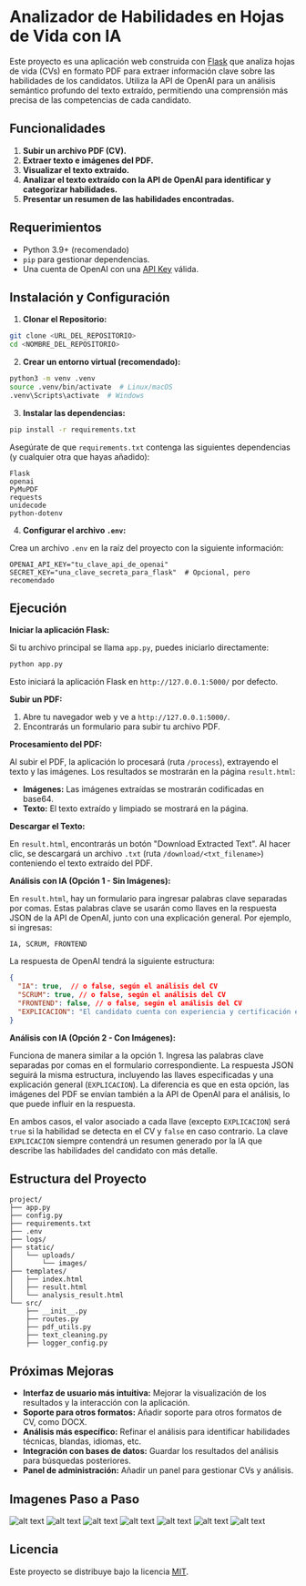 # Analizador de Habilidades en Hojas de Vida con IA

Este proyecto es una aplicación web construida con [Flask](https://flask.palletsprojects.com/) que analiza hojas de vida (CVs) en formato PDF para extraer información clave sobre las habilidades de los candidatos.  Utiliza la API de OpenAI para un análisis semántico profundo del texto extraído, permitiendo una comprensión más precisa de las competencias de cada candidato.

## Funcionalidades

1. **Subir un archivo PDF (CV).**
2. **Extraer texto e imágenes del PDF.**
3. **Visualizar el texto extraído.**
4. **Analizar el texto extraído con la API de OpenAI para identificar y categorizar habilidades.**
5. **Presentar un resumen de las habilidades encontradas.**


## Requerimientos

- Python 3.9+ (recomendado)
- `pip` para gestionar dependencias.
- Una cuenta de OpenAI con una [API Key](https://platform.openai.com/account/api-keys) válida.

## Instalación y Configuración

1. **Clonar el Repositorio:**

```bash
git clone <URL_DEL_REPOSITORIO>
cd <NOMBRE_DEL_REPOSITORIO>
```

2. **Crear un entorno virtual (recomendado):**

```bash
python3 -m venv .venv
source .venv/bin/activate  # Linux/macOS
.venv\Scripts\activate  # Windows
```

3. **Instalar las dependencias:**

```bash
pip install -r requirements.txt
```

Asegúrate de que `requirements.txt` contenga las siguientes dependencias (y cualquier otra que hayas añadido):

```
Flask
openai
PyMuPDF
requests
unidecode
python-dotenv
```

4. **Configurar el archivo `.env`:**

Crea un archivo `.env` en la raíz del proyecto con la siguiente información:

```
OPENAI_API_KEY="tu_clave_api_de_openai"
SECRET_KEY="una_clave_secreta_para_flask"  # Opcional, pero recomendado
```


## Ejecución

**Iniciar la aplicación Flask:**

Si tu archivo principal se llama `app.py`, puedes iniciarlo directamente:

```bash
python app.py
```

Esto iniciará la aplicación Flask en `http://127.0.0.1:5000/` por defecto.


**Subir un PDF:**

1. Abre tu navegador web y ve a `http://127.0.0.1:5000/`.
2. Encontrarás un formulario para subir tu archivo PDF.

**Procesamiento del PDF:**

Al subir el PDF, la aplicación lo procesará (ruta `/process`), extrayendo el texto y las imágenes.  Los resultados se mostrarán en la página `result.html`:

- **Imágenes:** Las imágenes extraídas se mostrarán codificadas en base64.
- **Texto:** El texto extraído y limpiado se mostrará en la página.

**Descargar el Texto:**

En `result.html`, encontrarás un botón "Download Extracted Text".  Al hacer clic, se descargará un archivo `.txt` (ruta `/download/<txt_filename>`)  conteniendo el texto extraído del PDF.

**Análisis con IA (Opción 1 - Sin Imágenes):**

En `result.html`,  hay un formulario para ingresar palabras clave separadas por comas.  Estas palabras clave se usarán como llaves en la respuesta JSON de la API de OpenAI, junto con una explicación general.  Por ejemplo, si ingresas:

```
IA, SCRUM, FRONTEND
```

La respuesta de OpenAI tendrá la siguiente estructura:

```json
{
  "IA": true,  // o false, según el análisis del CV
  "SCRUM": true, // o false, según el análisis del CV
  "FRONTEND": false, // o false, según el análisis del CV
  "EXPLICACION": "El candidato cuenta con experiencia y certificación en IA y SCRUM, pero no menciona experiencia específica en Frontend en su hoja de vida."
}
```

**Análisis con IA (Opción 2 - Con Imágenes):**

Funciona de manera similar a la opción 1. Ingresa las palabras clave separadas por comas en el formulario correspondiente. La respuesta JSON seguirá la misma estructura, incluyendo las llaves especificadas y una explicación general (`EXPLICACION`).  La diferencia es que en esta opción, las imágenes del PDF se envían también a la API de OpenAI para el análisis, lo que puede influir en la respuesta.


En ambos casos, el valor asociado a cada llave (excepto `EXPLICACION`) será `true` si la habilidad se detecta en el CV y `false` en caso contrario. La clave `EXPLICACION` siempre contendrá un resumen generado por la IA que describe las habilidades del candidato con más detalle.


## Estructura del Proyecto

```
project/
├── app.py
├── config.py
├── requirements.txt
├── .env
├── logs/
├── static/
│   └── uploads/
│       └── images/
├── templates/
│   ├── index.html
│   ├── result.html
│   └── analysis_result.html
└── src/
    ├── __init__.py
    ├── routes.py
    ├── pdf_utils.py
    ├── text_cleaning.py
    ├── logger_config.py
```


## Próximas Mejoras

- **Interfaz de usuario más intuitiva:** Mejorar la visualización de los resultados y la interacción con la aplicación.
- **Soporte para otros formatos:**  Añadir soporte para otros formatos de CV, como DOCX.
- **Análisis más específico:** Refinar el análisis para identificar habilidades técnicas, blandas, idiomas, etc.
- **Integración con bases de datos:** Guardar los resultados del análisis para búsquedas posteriores.
- **Panel de administración:**  Añadir un panel para gestionar CVs y análisis.



## Imagenes Paso a Paso


![alt text](https://github.com/demolinar/RESUME_AI/blob/main/static/uploads/readme_images/0.png)
![alt text](https://github.com/demolinar/RESUME_AI/blob/main/static/uploads/readme_images/1.png)
![alt text](https://github.com/demolinar/RESUME_AI/blob/main/static/uploads/readme_images/2.png)
![alt text](https://github.com/demolinar/RESUME_AI/blob/main/static/uploads/readme_images/3.png)
![alt text](https://github.com/demolinar/RESUME_AI/blob/main/static/uploads/readme_images/4.png)
![alt text](https://github.com/demolinar/RESUME_AI/blob/main/static/uploads/readme_images/5.png)
![alt text](https://github.com/demolinar/RESUME_AI/blob/main/static/uploads/readme_images/6.png)





## Licencia

Este proyecto se distribuye bajo la licencia [MIT](LICENSE).
